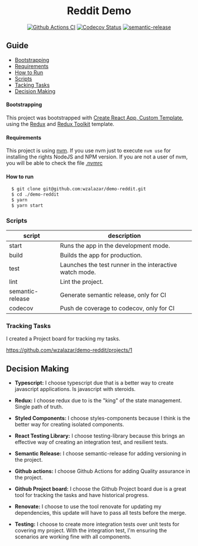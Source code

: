 <h1 align="center">
    Reddit Demo
</h1>

<p align="center">
    <a href="https://github.com/wzalazar/demo-reddit/actions"><img alt="Github Actions CI" src="https://github.com/wzalazar/demo-reddit/workflows/Test/badge.svg"></a>
    <a href="https://codecov.io/gh/wzalazar/demo-reddit"><img alt="Codecov Status" src="https://codecov.io/gh/wzalazar/demo-reddit/branch/master/graph/badge.svg"></a>
    <a href="#badge">
      <img alt="semantic-release" src="https://img.shields.io/badge/%20%20%F0%9F%93%A6%F0%9F%9A%80-semantic--release-e10079.svg">
    </a>
</p>


## Guide

- [Bootstrapping](#install)
- [Requirements](#requirements)
- [How to Run](#how-to-run)
- [Scripts](#scripts)
- [Tacking Tasks](#tracking-tasks)
- [Decision Making](#decision-making)

#### Bootstrapping

This project was bootstrapped with [Create React App, Custom Template](https://github.com/wzalazar/cra-template-super-redux-typescript), using the [Redux](https://redux.js.org/) and [Redux Toolkit](https://redux-toolkit.js.org/) template.


#### Requirements

This project is using [nvm](https://github.com/nvm-sh/nvm). If you use nvm just to execute `nvm use` for installing the rights NodeJS and NPM version.
If you are not a user of nvm, you will be able to check the file [.nvmrc](https://github.com/wzalazar/demo-reddit/blob/master/.nvmrc)

#### How to run

```bash
  $ git clone git@github.com:wzalazar/demo-reddit.git
  $ cd ./demo-reddit
  $ yarn
  $ yarn start
```

### Scripts

| script            |  description                                            | 
|-------------------|---------------------------------------------------------|
|  start            | Runs the app in the development mode.                   | 
|  build            | Builds the app for production.                          |  
|  test             | Launches the test runner in the interactive watch mode. |  
|  lint             | Lint the project.                                       |  
|  semantic-release | Generate semantic release, only for CI                  |  
|  codecov          | Push de coverage to codecov, only for CI                |  


### Tracking Tasks

I created a Project board for tracking my tasks. 

https://github.com/wzalazar/demo-reddit/projects/1


## Decision Making

- **Typescript:**
I choose typescript due that is a better way to create javascript applications. Is javascript with steroids.

- **Redux:**
I choose redux due to is the "king" of the state management. Single path of truth.

- **Styled Components:**
I choose styles-components because I think is the better way for creating isolated components.

- **React Testing Library:**
I choose testing-library because this brings an effective way of creating an integration test, and resilient tests.

- **Semantic Release:**
I choose semantic-release for adding versioning in the project.

- **Github actions:**
I choose Github Actions for adding Quality assurance in the project.

- **Github Project board:**
I choose the Github Project board due is a great tool for tracking the tasks and have historical progress.

- **Renovate:**
I choose to use the tool renovate for updating my dependencies, this update will have to pass all tests before the merge.

- **Testing:**
I choose to create more integration tests over unit tests for covering my project. With the integration test, I'm ensuring the scenarios are working fine with all components.